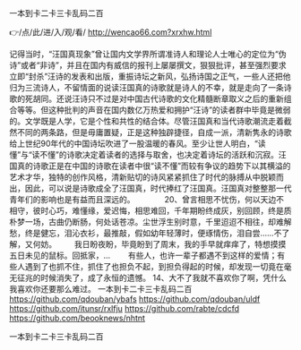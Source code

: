 
一本到卡二卡三卡乱码二百




👉/点/此/进/入/观/看/ http://wencao66.com?xrxhw.html




记得当时，“汪国真现象”曾让国内文学界所谓准诗人和理论人士唯心的定位为“伪诗”或者“非诗”，并且在国内有威信的报刊上屡屡撰文，狠狠批评，甚至强烈要求立即“封杀”汪诗的发表和出版，重振诗坛之新风，弘扬诗国之正气，一些人还把他归为三流诗人，不留情面的说读汪国真的诗歌就是诗人的不幸，就是走向了一条诗歌的死胡同。还说汪诗只不过是对中国古代诗歌的文化精髓断章取义之后的重新组合等等。但这种批判的声音在国内数亿万热爱和拥护“汪诗”的读者群中毕竟是微弱的。文学既是人学，它是个性和共性的结合体。尽管汪国真和当代诗歌潮流走着截然不同的两条路，但是毋庸置疑，正是这种独辟捷径，自成一派，清新隽永的诗歌给上世纪90年代的中国诗坛吹进了一股温暖的春风。至少让世人明白，“读懂”与“读不懂”的诗歌决定着读者的选择与取舍，也决定着诗坛的活跃和沉寂。汪国真的诗歌正是在中国的诗歌在读者中很“读不懂”而较有争议的趋势下以其横溢的艺术才华，独特的创作风格，清新贴切的诗风紧紧抓住了时代的脉搏从中脱颖而出，因此，可以说是诗歌成全了汪国真，时代捧红了汪国真。汪国真对整整那一代青年们的影响也是有益而且深远的。　　
　　20、曾言相思不忧伤，何以天边不相守，彼时心巧，难懂缘，爱迟悔，相思难回，千年期盼终成灰，别回顾，终是质朴梦一场，古曲仍断肠，何处话苍凉。尘世浮生别时意，千里迢迢不相往，却难解愁，终是健忘，泪沁衣衫，最推敲，假如幼年轻薄时，便琢情伤，泪自尝……不了解，又何妨。
　　我日盼夜盼，毕竟盼到了周末，我的手早就痒痒了，特想摸摸五日未见的鼠标。回抵家，...
　　有些人，也许一辈子都遇不到这样的爱情；有些人遇到了也抓不住，抓住了也担负不起，到担负得起的时候，却发现一切竟在毫无征兆的时候消失了，成了永恒的遗憾。
	14、大不了我就不喜欢你了啊，凭什么我喜欢你还要那么难过。
一本到卡二卡三卡乱码二百 https://github.com/qdouban/ybafs
https://github.com/qdouban/uldf
https://github.com/itunsr/rxlfju
https://github.com/rabte/cdcfd
https://github.com/beooknews/nhtnt





一本到卡二卡三卡乱码二百
